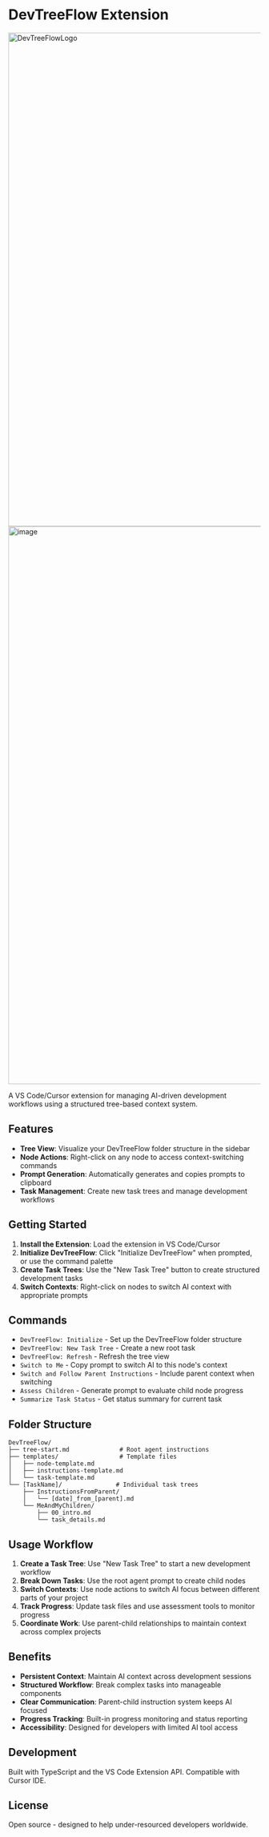 # DevTreeFlow Extension
<img width="1533" height="986" alt="DevTreeFlowLogo" src="https://github.com/user-attachments/assets/05229e00-136c-42d4-b213-ec779c40186f" />

<img width="3058" height="1114" alt="image" src="https://github.com/user-attachments/assets/47a67cf6-8b72-4663-bdf7-6d5728b7b6d0" />


A VS Code/Cursor extension for managing AI-driven development workflows using a structured tree-based context system.

## Features

- **Tree View**: Visualize your DevTreeFlow folder structure in the sidebar
- **Node Actions**: Right-click on any node to access context-switching commands
- **Prompt Generation**: Automatically generates and copies prompts to clipboard
- **Task Management**: Create new task trees and manage development workflows

## Getting Started

1. **Install the Extension**: Load the extension in VS Code/Cursor
2. **Initialize DevTreeFlow**: Click "Initialize DevTreeFlow" when prompted, or use the command palette
3. **Create Task Trees**: Use the "New Task Tree" button to create structured development tasks
4. **Switch Contexts**: Right-click on nodes to switch AI context with appropriate prompts

## Commands

- `DevTreeFlow: Initialize` - Set up the DevTreeFlow folder structure
- `DevTreeFlow: New Task Tree` - Create a new root task
- `DevTreeFlow: Refresh` - Refresh the tree view
- `Switch to Me` - Copy prompt to switch AI to this node's context
- `Switch and Follow Parent Instructions` - Include parent context when switching
- `Assess Children` - Generate prompt to evaluate child node progress
- `Summarize Task Status` - Get status summary for current task

## Folder Structure

```
DevTreeFlow/
├── tree-start.md              # Root agent instructions
├── templates/                 # Template files
│   ├── node-template.md
│   ├── instructions-template.md
│   └── task-template.md
└── [TaskName]/               # Individual task trees
    ├── InstructionsFromParent/
    │   └── [date]_from_[parent].md
    └── MeAndMyChildren/
        ├── 00_intro.md
        └── task_details.md
```

## Usage Workflow

1. **Create a Task Tree**: Use "New Task Tree" to start a new development workflow
2. **Break Down Tasks**: Use the root agent prompt to create child nodes
3. **Switch Contexts**: Use node actions to switch AI focus between different parts of your project
4. **Track Progress**: Update task files and use assessment tools to monitor progress
5. **Coordinate Work**: Use parent-child relationships to maintain context across complex projects

## Benefits

- **Persistent Context**: Maintain AI context across development sessions
- **Structured Workflow**: Break complex tasks into manageable components
- **Clear Communication**: Parent-child instruction system keeps AI focused
- **Progress Tracking**: Built-in progress monitoring and status reporting
- **Accessibility**: Designed for developers with limited AI tool access

## Development

Built with TypeScript and the VS Code Extension API. Compatible with Cursor IDE.

## License

Open source - designed to help under-resourced developers worldwide.
